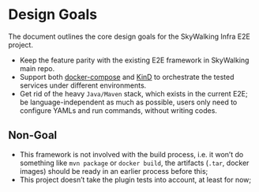# Design Goals
The document outlines the core design goals for the SkyWalking Infra E2E project.

- Keep the feature parity with the existing E2E framework in SkyWalking main repo.
- Support both [docker-compose](https://docs.docker.com/compose/) and [KinD](https://kind.sigs.k8s.io/) to orchestrate the tested services 
  under different environments.
- Get rid of the heavy `Java/Maven` stack, which exists in the current E2E; be language-independent as much as possible, 
  users only need to configure YAMLs and run commands, without writing codes.

## Non-Goal

- This framework is not involved with the build process, i.e. it won’t do something like `mvn package` or `docker build`, 
  the artifacts (`.tar`, docker images) should be ready in an earlier process before this;
- This project doesn’t take the plugin tests into account, at least for now;
